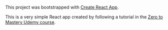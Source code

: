 This project was bootstrapped with [Create React App](https://github.com/facebookincubator/create-react-app).

This is a very simple React app created by following a tutorial in the [Zero to Mastery Udemy course](https://www.udemy.com/the-complete-web-developer-in-2018/).

